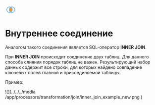 ![](../../../media/app/processors/transformation/joins-04.svg)
# Внутреннее соединение

Аналогом такого соединения является SQL-оператор **INNER JOIN**. 

При **INNER JOIN** происходит соединение двух таблиц. Для данного способа слияния порядок таблиц не важен.
Результирующий набор данных содержит все строки, для которых найдено совпадение ключевых полей главной и присоединяемой таблицы. 

Пример: 

![](../../../media /app/processors/transformation/join/inner_join_example_new.png )

